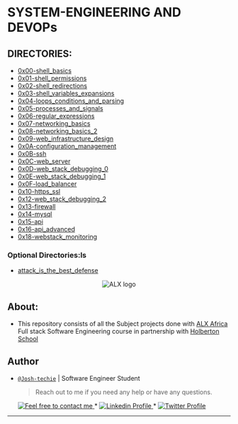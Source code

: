 # SYSTEM-ENGINEERING AND DEVOPs

## DIRECTORIES:

- [0x00-shell_basics](0x00-shell_basics)
- [0x01-shell_permissions](0x01-shell_permissions)
- [0x02-shell_redirections](0x02-shell_redirections)
- [0x03-shell_variables_expansions](0x03-shell_variables_expansions)
- [0x04-loops_conditions_and_parsing](0x04-loops_conditions_and_parsing)
- [0x05-processes_and_signals](0x05-processes_and_signals)
- [0x06-regular_expressions](0x06-regular_expressions)
- [0x07-networking_basics](0x07-networking_basics)
- [0x08-networking_basics_2](0x08-networking_basics_2)
- [0x09-web_infrastructure_design](0x09-web_infrastructure_design)
- [0x0A-configuration_management](0x0A-configuration_management)
- [0x0B-ssh](0x0B-ssh)
- [0x0C-web_server](0x0C-web_server)
- [0x0D-web_stack_debugging_0](0x0D-web_stack_debugging_0)
- [0x0E-web_stack_debugging_1](0x0E-web_stack_debugging_1)
- [0x0F-load_balancer](0x0F-load_balancer)
- [0x10-https_ssl](0x10-https_ssl)
- [0x12-web_stack_debugging_2](0x12-web_stack_debugging_2)
- [0x13-firewall](0x13-firewall)
- [0x14-mysql](0x14-mysql)
- [0x15-api](0x15-api)
- [0x16-api_advanced](0x16-api_advanced)
- [0x18-webstack_monitoring](0x18-webstack_monitoring)




### Optional Directories:ls
- [attack_is_the_best_defense](attack_is_the_best_defense)


<div align="center">
  <img src="https://lh3.googleusercontent.com/vH1HTHhq7BIEuhIDuEc2Wrc2LgZigsJEWDR56ALuDFRZv9-jqCgHNHuBHIB-fLrrbwp7tJ8b7qeIJo0VtHUh=s0" alt="ALX logo">
</div>

## About:

- This repository consists of all the Subject projects done with [ALX Africa](https://www.alxafrica.com/) Full stack Software Engineering course in partnership with [Holberton School](https://www.holbertonschool.com/)

## Author

- [`@Josh-techie`]() | Software Engineer Student

    > Reach out to me if you need any help or have any questions.

	<a href="mailto:youssef.abouyahia@e-polytechnique.ma">
		<img alt="Feel free to contact me" src="https://img.shields.io/badge/-Ask_me_anything-blue?style=flat&logo=Gmail&logoColor=white&link=mailto:youssef.abouyahia@e-polytechnique.ma&color=3d85c6" />
	</a>
	<span> * </span>
    <a href="https://www.linkedin.com/in/youssef-abouyahia/">
        <img alt="Linkedin Profile" src="https://img.shields.io/badge/-Linkedin-0072b1?style=flat&logo=Linkedin&logoColor=white&link=https://www.linkedin.com/in/youssef-abouyahia/" />
    </a>
    <span> * </span>
    <a href="https://twitter.com/JoesephAb">
        <img alt="Twitter Profile" src="https://img.shields.io/badge/-Twitter-0072b1?style=flat&logo=Twitter&logoColor=white&link=https://twitter.com/JoesephAb&color=1DA1F2" />
    </a>
---
